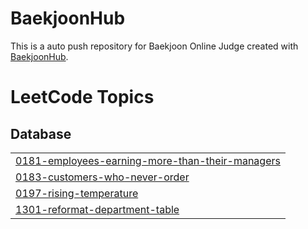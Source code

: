 # BaekjoonHub
This is a auto push repository for Baekjoon Online Judge created with [BaekjoonHub](https://github.com/BaekjoonHub/BaekjoonHub).

<!---LeetCode Topics Start-->
# LeetCode Topics
## Database
|  |
| ------- |
| [0181-employees-earning-more-than-their-managers](https://github.com/InHeeS/CodingTest/tree/master/0181-employees-earning-more-than-their-managers) |
| [0183-customers-who-never-order](https://github.com/InHeeS/CodingTest/tree/master/0183-customers-who-never-order) |
| [0197-rising-temperature](https://github.com/InHeeS/CodingTest/tree/master/0197-rising-temperature) |
| [1301-reformat-department-table](https://github.com/InHeeS/CodingTest/tree/master/1301-reformat-department-table) |
<!---LeetCode Topics End-->
